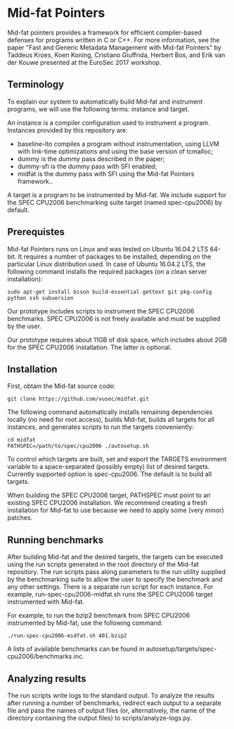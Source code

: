 # Mid-fat Pointers

Mid-fat pointers provides a framework for efficient compiler-based defenses
for programs written in C or C++. For more information, see the paper
"Fast and Generic Metadata Management with Mid-fat Pointers" by Taddeus Kroes,
Koen Koning, Cristiano Giuffrida, Herbert Bos, and Erik van der Kouwe
presented at the EuroSec 2017 workshop.

## Terminology

To explain our system to automatically build Mid-fat and instrument programs,
we will use the following terms: instance and target.

An instance is a compiler configuration used to instrument a program.
Instances provided by this repository are:

* baseline-lto compiles a program without instrumentation, using LLVM with
  link-time optimizations and using the base version of tcmalloc;
* dummy is the dummy pass described in the paper;
* dummy-sfi is the dummy pass with SFI enabled;
* midfat is the dummy pass with SFI using the Mid-fat Pointers framework..

A target is a program to be instrumented by Mid-fat. We include support for
the SPEC CPU2006 benchmarking suite target (named spec-cpu2006) by default.

## Prerequistes

Mid-fat Pointers runs on Linux and was tested on Ubuntu 16.04.2 LTS 64-bit.
It requires a number of packages to be installed, depending on the particular
Linux distribution used. In case of Ubuntu 16.04.2 LTS, the following command
installs the required packages (on a clean server installation):

    sudo apt-get install bison build-essential gettext git pkg-config python ssh subversion

Our prototype includes scripts to instrument the SPEC CPU2006 benchmarks.
SPEC CPU2006 is not freely available and must be supplied by the user.

Our prototype requires about 11GB of disk space, which includes about 2GB
for the SPEC CPU2006 installation. The latter is optional.

## Installation

First, obtain the Mid-fat source code:

    git clone https://github.com/vusec/midfat.git

The following command automatically installs remaining dependencies locally
(no need for root access), builds Mid-fat, builds all targets for all instances,
and generates scripts to run the targets conveniently:

    cd midfat
    PATHSPEC=/path/to/spec/cpu2006 ./autosetup.sh

To control which targets are built, set and export the TARGETS environment
variable to a space-separated (possibly empty) list of desired targets.
Currently supported option is spec-cpu2006. The default is to build all targets.

When building the SPEC CPU2006 target, PATHSPEC must point to an existing
SPEC CPU2006 installation. We recommend creating a fresh installation for
Mid-fat to use because we need to apply some (very minor) patches.

## Running benchmarks

After building Mid-fat and the desired targets, the targets can be executed
using the run scripts generated in the root directory of the Mid-fat repository.
The run scripts pass along parameters to the run utility supplied by the
benchmarking suite to allow the user to specify the benchmark and any other
settings. There is a separate run script for each instance. For example,
run-spec-cpu2006-midfat.sh runs the SPEC CPU2006 target instrumented
with Mid-fat.

For example, to run the bzip2 benchmark from SPEC CPU2006 instrumented by
Mid-fat, use the following command:

    ./run-spec-cpu2006-midfat.sh 401.bzip2

A lists of available benchmarks can be found in
autosetup/targets/spec-cpu2006/benchmarks.inc.

## Analyzing results

The run scripts write logs to the standard output. To analyze the results after
running a number of benchmarks, redirect each output to a separate file and pass
the names of output files (or, alternatively, the name of the directory
containing the output files) to scripts/analyze-logs.py. 
